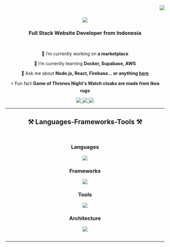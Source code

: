 <img align="right" src="https://visitor-badge.laobi.icu/badge?page_id=xyzencode.xyzencode" />

<h1 align="center">
    <img src="https://readme-typing-svg.herokuapp.com/?font=Righteous&size=35&center=true&vCenter=true&width=500&height=70&duration=4000&lines=Hi+There!+👋;+I'm+Muhammad+Adriansyah!;" />
</h1>

<h3 align="center">Full Stack Website Developer  from Indonesia</h3>

<br/>

<div align="center">
 
 🔭 I’m currently working on **a marketplace**
 
 🌱 I’m currently learning **Docker, Supabase, AWS**

💬 Ask me about **Node.js, React, Firebase... or anything [here](https://github.com/xyzencode/xyzencode/issues)**

⚡ Fun fact **Game of Thrones Night's Watch cloaks are made from Ikea rugs**

 </div>
 
<div align="center"> 
  <a href="mailto:creator@xyzen.tech">
    <img src="https://img.shields.io/badge/Gmail-333333?style=for-the-badge&logo=gmail&logoColor=red" />
  </a>
  <a href="https://linkedin.com/in/xyzencode" target="_blank">
    <img src="https://img.shields.io/badge/LinkedIn-0077B5?style=for-the-badge&logo=linkedin&logoColor=white" target="_blank" />
  </a>
  <a href="https://xyzen.tech" target="_blank">
     <img src="https://img.shields.io/badge/Portfolio-FF5722?style=for-the-badge&logo=todoist&logoColor=white" target="_blank" /> <!-- sqlite, safari, google-chrome are other good icon options -->
  </a>
</div>

 <hr/>
 
<h2 align="center">⚒️ Languages-Frameworks-Tools ⚒️</h2>
<br/>

<h3 align="center">Languages</h3>
<div align="center">
    <img src="https://skillicons.dev/icons?i=python,javascript,typescript,html,css,php,bash,powershell,regex" />
</div>

<h3 align="center">Frameworks</h3>
<div align="center">
    <img src="https://skillicons.dev/icons?i=react,angular,bootstrap,express,nextjs,tailwind,fastapi,remix,prisma,graphql,webpack" />
</div>

<h3 align="center">Tools</h3>
<div align="center">
    <img src="https://skillicons.dev/icons?i=vscode,github,figma,git,azure,gcp,docker,nginx,heroku,mongodb,firebase,supabase,sqlite,postman,rollupjs,bun,npm" />
</div>

<h3 align="center">Architecture</h3>
<div align="center">
    <img src="https://skillicons.dev/icons?i=autocad,sketchup" />
</div>


<br/>
<hr/>
